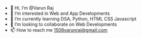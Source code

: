 - 👋 Hi, I’m @Varun Raj
- 👀 I’m interested in Web and App Developments
- 🌱 I’m currently learning DSA, Python, HTML CSS Javascript
- 💞️ I’m looking to collaborate on Web Developments
- 📫 How to reach me 1508varunraj@gmail.com

<!---
VarunRaj2004/VarunRaj2004 is a ✨ special ✨ repository because its `README.md` (this file) appears on your GitHub profile.
You can click the Preview link to take a look at your changes.
--->
